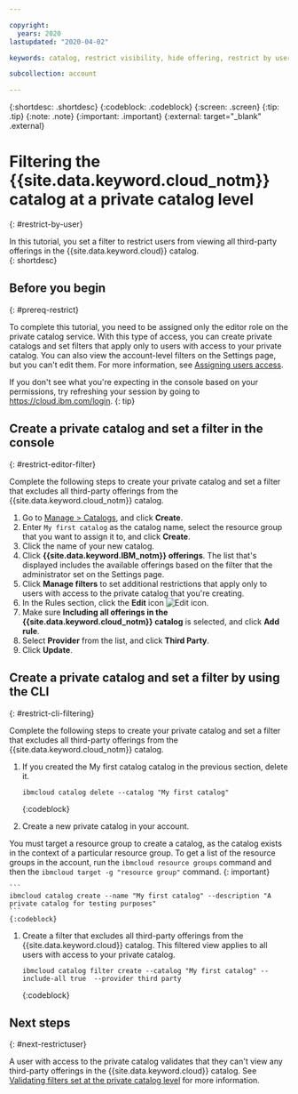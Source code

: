 ```yaml
---

copyright:
  years: 2020
lastupdated: "2020-04-02"

keywords: catalog, restrict visibility, hide offering, restrict by user, filter catalog, private catalog

subcollection: account

---
```


{:shortdesc: .shortdesc}
{:codeblock: .codeblock}
{:screen: .screen}
{:tip: .tip}
{:note: .note}
{:important: .important}
{:external: target="_blank" .external}

# Filtering the {{site.data.keyword.cloud_notm}} catalog at a private catalog level
{: #restrict-by-user}

In this tutorial, you set a filter to restrict users from viewing all third-party offerings in the {{site.data.keyword.cloud}} catalog.  
{: shortdesc}

## Before you begin
{: #prereq-restrict}

To complete this tutorial, you need to be assigned only the editor role on the private catalog service. With this type of access, you can create private catalogs and set filters that apply only to users with access to your private catalog. You can also view the account-level filters on the Settings page, but you can't edit them. For more information, see [Assigning users access](/docs/account?topic=account-catalog-access).

  If you don't see what you're expecting in the console based on your permissions, try refreshing your session by going to https://cloud.ibm.com/login.
  {: tip}

## Create a private catalog and set a filter in the console
{: #restrict-editor-filter}

Complete the following steps to create your private catalog and set a filter that excludes all third-party offerings from the {{site.data.keyword.cloud_notm}} catalog.

1. Go to [Manage > Catalogs](https://cloud.ibm.com/content-mgmt/catalogs), and click **Create**.
1. Enter `My first catalog` as the catalog name, select the resource group that you want to assign it to, and click **Create**.
2. Click the name of your new catalog.
1. Click **{{site.data.keyword.IBM_notm}} offerings**. The list that's displayed includes the available offerings based on the filter that the administrator set on the Settings page. 
2. Click **Manage filters** to set additional restrictions that apply only to users with access to the private catalog that you're creating. 
3. In the Rules section, click the **Edit** icon ![Edit icon](../icons/edit-tagging.svg).
4. Make sure **Including all offerings in the {{site.data.keyword.cloud_notm}} catalog** is selected, and click **Add rule**.
5. Select **Provider** from the list, and click **Third Party**. 
6. Click **Update**.

## Create a private catalog and set a filter by using the CLI
{: #restrict-cli-filtering}

Complete the following steps to create your private catalog and set a filter that excludes all third-party offerings from the {{site.data.keyword.cloud_notm}} catalog.

1. If you created the My first catalog catalog in the previous section, delete it.
    
    ```
    ibmcloud catalog delete --catalog "My first catalog"
    ```
    {:codeblock}
    
1. Create a new private catalog in your account.

  You must target a resource group to create a catalog, as the catalog exists in the context of a particular resource group. To get a list of the resource groups in the account, run the `ibmcloud resource groups` command and then the `ibmcloud target -g "resource group"` command.
  {: important}
    
    ```
    ibmcloud catalog create --name "My first catalog" --description "A private catalog for testing purposes"
    ```
    {:codeblock}
    
1. Create a filter that excludes all third-party offerings from the {{site.data.keyword.cloud}} catalog. This filtered view applies to all users with access to your private catalog.
    
    ```
    ibmcloud catalog filter create --catalog "My first catalog" --include-all true  --provider third party
    ```
    {:codeblock}

## Next steps
{: #next-restrictuser}

A user with access to the private catalog validates that they can't view any third-party offerings in the {{site.data.keyword.cloud}} catalog. See [Validating filters set at the private catalog level](/docs/account?topic=account-restrict-user-validate) for more information.

